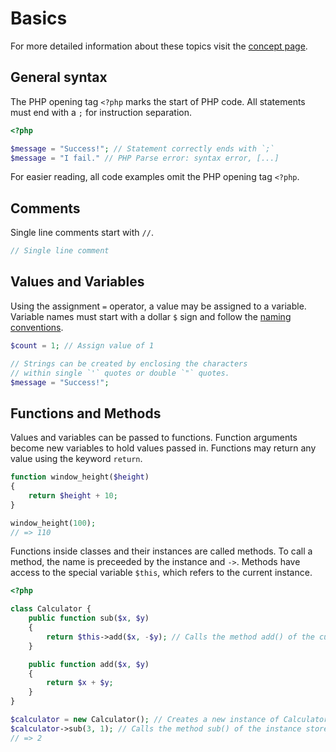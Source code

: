 # Basics

For more detailed information about these topics visit the [concept page][exercism-concept].

## General syntax

The PHP opening tag `<?php` marks the start of PHP code.
All statements must end with a `;` for instruction separation.

```php
<?php

$message = "Success!"; // Statement correctly ends with `;`
$message = "I fail." // PHP Parse error: syntax error, [...]
```

For easier reading, all code examples omit the PHP opening tag `<?php`.

## Comments

Single line comments start with `//`.

```php
// Single line comment
```

## Values and Variables

Using the assignment `=` operator, a value may be assigned to a variable.
Variable names must start with a dollar `$` sign and follow the [naming conventions][exercism-concept-naming-conventions].

```php
$count = 1; // Assign value of 1

// Strings can be created by enclosing the characters
// within single `'` quotes or double `"` quotes.
$message = "Success!";
```

## Functions and Methods

Values and variables can be passed to functions.
Function arguments become new variables to hold values passed in.
Functions may return any value using the keyword `return`.

```php
function window_height($height)
{
    return $height + 10;
}

window_height(100);
// => 110
```

Functions inside classes and their instances are called methods.
To call a method, the name is preceeded by the instance and `->`.
Methods have access to the special variable `$this`, which refers to the current instance.

```php
<?php

class Calculator {
    public function sub($x, $y)
    {
        return $this->add($x, -$y); // Calls the method add() of the current instance
    }

    public function add($x, $y)
    {
        return $x + $y;
    }
}

$calculator = new Calculator(); // Creates a new instance of Calculator class
$calculator->sub(3, 1); // Calls the method sub() of the instance stored in $calculator
// => 2
```

[exercism-concept]: /tracks/php/concepts/basic-syntax
[exercism-concept-naming-conventions]: /tracks/php/concepts/basic-syntax#h-naming-conventions
